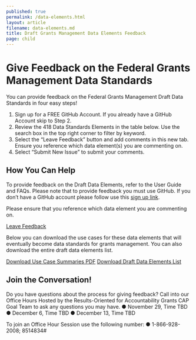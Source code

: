 ```yaml
---
published: true
permalink: /data-elements.html
layout: article
filename: data-elements.md
title: Draft Grants Management Data Elements Feedback 
page: child
---
```


# Give Feedback on the Federal Grants Management Data Standards 

You can provide feedback on the Federal Grants Management Draft Data Standards in four easy steps! 
1.	Sign up for a FREE GitHub Account. If you already have a GitHub Account skip to Step 2.
2.	Review the 418 Data Standards Elements in the table below. Use the search box in the top right corner to filter by keyword.
3.	Select the “Leave Feedback” button and add comments in this new tab. Ensure you reference which data element(s) you are commenting on. 
4.	Select “Submit New Issue” to submit your comments.

## How You Can Help 

To provide feedback on the Draft Data Elements, refer to the User Guide and FAQs. Please note that to provide feedback you must use GitHub. If you don’t have a GitHub account please follow use this [sign up link](https://github.com/). 

Please ensure that you reference which data element you are commenting on.

<a href="https://github.com/OFFM-MCAB/grantsfeedback/issues/new/choose" class="btn btn-primary" role="button">Leave Feedback</a>
<script type="text/javascript">

$(document).ready(function() {
    init_table({
     csv_path: './data/GRM-Data-View-For-Public-Comment-1.csv',
     element: 'table-container',
    });
} );
</script>

<div id="table-container"></div>

Below you can download the use cases for these data elements that will eventually become data standards for grants management. You can also download the entire draft data elements list. 

<a href="/assets/docs/use-case-summaries.pdf"  class="btn btn-primary">Download Use Case Summaries PDF</a> <a href="/data/GRM-Data-View-For-Public-Comment-1.csv"  class="btn btn-primary">Download Draft Data Elements List</a>

## Join the Conversation!

Do you have questions about the process for giving feedback? Call into our Office Hours 
Hosted by the Results-Oriented for Accountability Grants CAP Goal Team to ask any questions you may have. 
●	November 29, Time TBD
●	December 6, Time TBD
●	December 13, Time TBD 


To join an Office Hour Session use the following number:
●	 1-866-928-2008; 8514834# 

